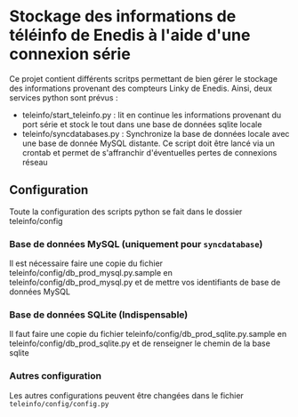 # Stockage des informations de téléinfo de Enedis à l'aide d'une connexion série

Ce projet contient différents scritps permettant de bien gérer le stockage des informations provenant des compteurs Linky de Enedis. Ainsi, deux services python sont prévus : 

- teleinfo/start_teleinfo.py : lit en continue les informations provenant du port série et stock le tout dans une base de données sqlite locale
- teleinfo/syncdatabases.py : Synchronize la base de données locale avec une base de donnée MySQL distante. Ce script doit être lancé via un crontab et permet de s'affranchir
d'éventuelles pertes de connexions réseau

## Configuration
Toute la configuration des scripts python se fait dans le dossier teleinfo/config

### Base de données MySQL (uniquement pour `syncdatabase`)
Il est nécessaire faire une copie du fichier teleinfo/config/db_prod_mysql.py.sample en teleinfo/config/db_prod_mysql.py et de mettre vos identifiants de base de données MySQL

### Base de données SQLite (Indispensable)
Il faut faire une copie du fichier teleinfo/config/db_prod_sqlite.py.sample en teleinfo/config/db_prod_sqlite.py et de renseigner le chemin de la base sqlite

### Autres configuration
Les autres configurations peuvent être changées dans le fichier `teleinfo/config/config.py`

